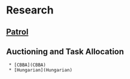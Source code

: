 # Research
## [Patrol](patrol)

## Auctioning and Task Allocation
	 * [CBBA](CBBA)
	 * [Hungarian](Hungarian)
